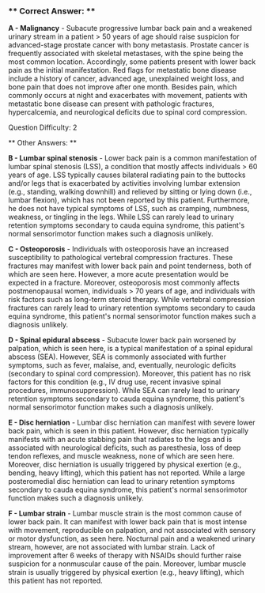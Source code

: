 ### ** Correct Answer: **

**A - Malignancy** - Subacute progressive lumbar back pain and a weakened urinary stream in a patient > 50 years of age should raise suspicion for advanced-stage prostate cancer with bony metastasis. Prostate cancer is frequently associated with skeletal metastases, with the spine being the most common location. Accordingly, some patients present with lower back pain as the initial manifestation. Red flags for metastatic bone disease include a history of cancer, advanced age, unexplained weight loss, and bone pain that does not improve after one month. Besides pain, which commonly occurs at night and exacerbates with movement, patients with metastatic bone disease can present with pathologic fractures, hypercalcemia, and neurological deficits due to spinal cord compression.

Question Difficulty: 2

** Other Answers: **

**B - Lumbar spinal stenosis** - Lower back pain is a common manifestation of lumbar spinal stenosis (LSS), a condition that mostly affects individuals > 60 years of age. LSS typically causes bilateral radiating pain to the buttocks and/or legs that is exacerbated by activities involving lumbar extension (e.g., standing, walking downhill) and relieved by sitting or lying down (i.e., lumbar flexion), which has not been reported by this patient. Furthermore, he does not have typical symptoms of LSS, such as cramping, numbness, weakness, or tingling in the legs. While LSS can rarely lead to urinary retention symptoms secondary to cauda equina syndrome, this patient's normal sensorimotor function makes such a diagnosis unlikely.

**C - Osteoporosis** - Individuals with osteoporosis have an increased susceptibility to pathological vertebral compression fractures. These fractures may manifest with lower back pain and point tenderness, both of which are seen here. However, a more acute presentation would be expected in a fracture. Moreover, osteoporosis most commonly affects postmenopausal women, individuals > 70 years of age, and individuals with risk factors such as long-term steroid therapy. While vertebral compression fractures can rarely lead to urinary retention symptoms secondary to cauda equina syndrome, this patient's normal sensorimotor function makes such a diagnosis unlikely.

**D - Spinal epidural abscess** - Subacute lower back pain worsened by palpation, which is seen here, is a typical manifestation of a spinal epidural abscess (SEA). However, SEA is commonly associated with further symptoms, such as fever, malaise, and, eventually, neurologic deficits (secondary to spinal cord compression). Moreover, this patient has no risk factors for this condition (e.g., IV drug use, recent invasive spinal procedures, immunosuppression). While SEA can rarely lead to urinary retention symptoms secondary to cauda equina syndrome, this patient's normal sensorimotor function makes such a diagnosis unlikely.

**E - Disc herniation** - Lumbar disc herniation can manifest with severe lower back pain, which is seen in this patient. However, disc herniation typically manifests with an acute stabbing pain that radiates to the legs and is associated with neurological deficits, such as paresthesia, loss of deep tendon reflexes, and muscle weakness, none of which are seen here. Moreover, disc herniation is usually triggered by physical exertion (e.g., bending, heavy lifting), which this patient has not reported. While a large posteromedial disc herniation can lead to urinary retention symptoms secondary to cauda equina syndrome, this patient's normal sensorimotor function makes such a diagnosis unlikely.

**F - Lumbar strain** - Lumbar muscle strain is the most common cause of lower back pain. It can manifest with lower back pain that is most intense with movement, reproducible on palpation, and not associated with sensory or motor dysfunction, as seen here. Nocturnal pain and a weakened urinary stream, however, are not associated with lumbar strain. Lack of improvement after 6 weeks of therapy with NSAIDs should further raise suspicion for a nonmuscular cause of the pain. Moreover, lumbar muscle strain is usually triggered by physical exertion (e.g., heavy lifting), which this patient has not reported.

